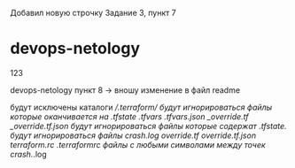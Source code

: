 Добавил новую строчку Задание 3, пункт 7
# devops-netology
123

devops-netology пункт 8 -> вношу изменение в файл readme

будут исключены каталоги */.terraform/
будут игнорироваться файлы которые оканчивается на .tfstate .tfvars .tfvars.json _override.tf _override.tf.json
будут игнорироваться файлы которые содержат .tfstate.
будут игнорироваться файлы crash.log override.tf override.tf.json terraform.rc .terraformrc
файлы с любыми символами между точек crash.*.log
